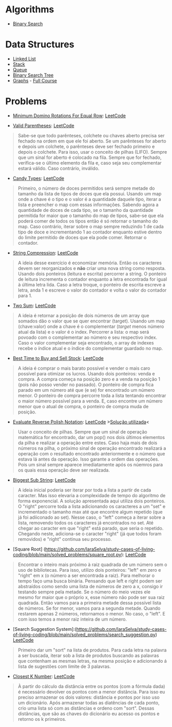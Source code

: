 # Algorithms
* [Binary Search](https://github.com/IaraSelva/study-cases-of-living-coding/blob/main/algorithms/binary_search.js)

# Data Structures
* [Linked List](https://github.com/IaraSelva/study-cases-of-living-coding/blob/main/data_structures/lists/linked_list.js)
* [Stack](https://github.com/IaraSelva/study-cases-of-living-coding/blob/main/data_structures/lists/stack.js)
* [Queue](https://github.com/IaraSelva/study-cases-of-living-coding/blob/main/data_structures/lists/queue.js)
* [Binary Search Tree](https://github.com/IaraSelva/study-cases-of-living-coding/blob/main/data_structures/trees/binary_search_tree.js)
* [Graphs](https://github.com/IaraSelva/study-cases-of-living-coding/blob/main/data_structures/graphs) - [Full Course](https://www.youtube.com/watch?v=tWVWeAqZ0WU)

# Problems
* [Minimum Domino Rotations For Equal Row](https://github.com/IaraSelva/study-cases-of-living-coding/blob/main/solved_problems/min_domino_rotations.js): [LeetCode](https://leetcode.com/problems/minimum-domino-rotations-for-equal-row/)
>
* [Valid Parentheses](https://github.com/IaraSelva/study-cases-of-living-coding/blob/main/solved_problems/valid_parentheses.js): [LeetCode](https://leetcode.com/problems/valid-parentheses/)
>Sabe-se que todo parênteses, colchete ou chaves aberto precisa ser fechado na ordem em que ele foi aberto. Se um parênteses for aberto e depois um colchete, o parênteses deve ser fechado primeiro e depois o colchete. Para isso, usar o conceito de pilhas (LIFO). Sempre que um sinal for aberto é colocado na fila. Sempre que for fechado, verifica-se o último elemento da fila e, caso seja seu complementar estará válido. Caso contrário, inválido.
* [Candy Types](https://github.com/IaraSelva/study-cases-of-living-coding/blob/main/solved_problems/candy_types.js): [LeetCode](https://leetcode.com/problems/distribute-candies/)
>Primeiro, o número de doces permitidos será sempre metade do tamanho da lista de tipos de doces que ela possui. Usando um map onde a chave é o tipo e o valor é a quantidade daquele tipo, iterar a lista e preencher o map com essas informações. Sabendo agora a quantidade de doces de cada tipo, se o tamanho da quantidade permitida for maior que o tamanho do map de tipos, sabe-se que ela poderá comer de todos os tipos então é só retornar o tamanho do map. Caso contrário, iterar sobre o map sempre reduzindo 1 de cada tipo de doce e incrementando 1 ao contador enquanto estive dentro do limite permitido de doces que ela pode comer. Retornar o contador.
* [String Compression](https://github.com/IaraSelva/study-cases-of-living-coding/blob/main/solved_problems/string_compress.js): [LeetCode](https://leetcode.com/problems/string-compression/)
>A ideia desse exercício é economizar memória. Então os caracteres devem ser reorganizados e **não** criar uma nova string como resposta. Usando dois ponteiros (leitura e escrita) percorrer a string. O ponteiro de leitura incrementa o contador enquanto a letra encontrada for igual à última letra lida. Caso a letra troque, o ponteiro de escrita escreve a letra, anda 1 e escreve o valor do contador e volta o valor do contador para 1.
* [Two Sum](https://github.com/IaraSelva/study-cases-of-living-coding/blob/main/solved_problems/two_sum.js): [LeetCode](https://leetcode.com/problems/two-sum)
>A ideia é retornar a posição de dois números de um array que somados dão o valor que se quer encontrar (target). Usando um map (chave:valor) onde a chave é o complementar (_target_ menos número atual da lista) e o valor é o index. Percorrer a lista: o map será povoado com o complementar ao número e seu respectivo index. Caso o valor complementar seja encontrado, o array de indexes recebe o índice atual e o índice do complementar guardado no map.
* [Best Time to Buy and Sell Stock](https://github.com/IaraSelva/study-cases-of-living-coding/blob/main/solved_problems/buy_sell_stock.js): [LeetCode](https://leetcode.com/problems/best-time-to-buy-and-sell-stock/)
>A ideia é comprar o mais barato possível e vender o mais caro possível para otimizar os lucros. Usando dois ponteiros: venda e compra. A compra começa na posição zero e a venda na posição 1 (pois não posso vender no passado). O ponteiro de compra fica parado em um número até que (e se) for encontrado um número menor. O ponteiro de compra percorre toda a lista tentando encontrar o maior número possível para a venda. E, caso encontre um número menor que o atual de compra, o ponteiro de compra muda de posição.
* [Evaluate Reverse Polish Notation](https://github.com/IaraSelva/study-cases-of-living-coding/blob/main/solved_problems/polish_notation.js): [LeetCode](https://leetcode.com/problems/evaluate-reverse-polish-notation/) >[Solução utilizada](https://leetcode.com/problems/evaluate-reverse-polish-notation/solutions/486566/javascript-stack-solution/)<
> Usar o conceito de pilhas. Sempre que um sinal de operação matemática for encontrado, dar um pop() nos dois últimos elementos da pilha e realizar a operação entre estes. Caso haja mais de dois números na pilha, o próximo sinal de operação encontrado realizará a operação com o resultado encontrado anteriormente e o número que estava lá antes da operação. Isso garante a ordem das operações. Pois um sinal sempre aparece imediatamente após os núemros para os quais essa operação deve ser realizada.
* [Biggest Sub String](https://github.com/IaraSelva/study-cases-of-living-coding/blob/main/solved_problems/biggest_sub_string.py): [LeetCode](https://leetcode.com/problems/longest-substring-without-repeating-characters/)
> A ideia inicial poderia ser iterar por toda a lista a partir de cada caracter. Mas isso elevaria a complexidade de tempo do algoritmo de forma exponencial. A solução apresentada aqui utiliza dois ponteiros. O "right" percorre toda a lista adicionando os caracteres a um "set" e incrementado o tamanho max até que encontre algum repetido (que já foi adiiconado ao set). Nesse caso, o "left" começa a iterar sobre a lista, removendo todos os caracteres já encontrados no set. Até chegar ao caracter em que "right" está parado, que seria o repetido. Chegando neste, adiciona-se o caracter "right" (já que todos foram removidos) e "right" continua seu processo.
* [Square Root] (https://github.com/IaraSelva/study-cases-of-living-coding/blob/main/solved_problems/square_root.py): [LeetCode](https://leetcode.com/problems/sqrtx/description/)
> Encontrar o inteiro mais próximo à raiz quadrada de um número sem o uso de bibliotecas. Para isso, utilizo dois ponteiros: "left" em zero e "right" em x (o número a ser encontrada a raiz). Para melhorar o tempo faço uma busca binária. Pensando que left e right podem ser abstraídos como sendo uma lista de números de zero a x, consigo ir testando sempre pela metade. Se o número do meio vezes ele mesmo for maior que o próprio x, esse número não pode ser sua raiz quadrada. Então vamos para a primeira metade dessa possível lista de números. Se for menor, vamos para a segunda metade. Quando restarem apenas 2 números, retornamos o menor. No caso, o "left". E com isso temos a menor raiz inteira de um número.
* [Search Suggestion System]:(https://github.com/IaraSelva/study-cases-of-living-coding/blob/main/solved_problems/search_suggestion.py) [LeetCode](https://leetcode.com/problems/search-suggestions-system/description/)
> Primeiro dar um "sort" na lista de produtos. Para cada letra na palavra a ser buscada, iterar sob a lista de produtos buscando as palavras que contenham as mesmas letras, na mesma posição e adicionando á lista de sugestões com limite de 3 palavras.
* [Closest K Number](https://github.com/IaraSelva/study-cases-of-living-coding/blob/main/solved_problems/closest_k_number.py): [LeetCode](https://leetcode.com/problems/k-closest-points-to-origin/description/)
> À partir do cálculo da distância entre os pontos (com a fórmula dada) é necessário devolver os pontos com a menor distância. Para isso eu preciso armazenar os dois valores: distância e pontos por isso uso um dicionário. Após armazenar todas as diatências de cada ponto, crio uma lista só com as distâncias e ordeno com "sort". Dessas distâncias, que são as chaves do dicionário eu acesso os pontos e retorno os k primeiros.
  
